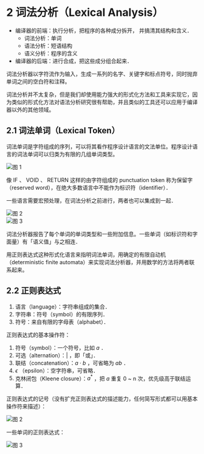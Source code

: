 # 2 词法分析（Lexical Analysis）

- 编译器的前端：执行分析，把程序的各种成分拆开， 并搞清其结构和含义．
  - 词法分析：单词
  - 语法分析：短语结构
  - 语义分析：程序的含义
- 编译器的后端：进行合成，把这些成分组合起来．

词法分析器以字符流作为输入，生成一系列的名字、关键字和标点符号，同时抛弃单词之间的空白符和注释。

词法分析并不太复杂，但是我们却使用能力强大的形式化方法和工具来实现它，因为类似的形式化方法对语法分析研究很有帮助，并且类似的工具还可以应用于编译器以外的其他领域。

## 2.1 词法单词（Lexical Token）

词法单词是字符组成的序列，可以将其看作程序设计语言的文法单位。程序设计语言的词法单词可以归类为有限的几组单词类型。

![图 1](../../../.media/a3010ded714f5c739ce3e10dfa6d934648edb04cf8a9081058fe49817b2fb8e2.png)  

像 IF 、 VOID 、 RETURN 这样的由字符组成的 punctuation token 称为保留字（reserved word），在绝大多数语言中不能作为标识符（identifier）．

一些语言需要宏预处理，在词法分析之前进行，两者也可以集成到一起．

![图 2](../../../.media/112490c7e487e4fb8516efb1c34adeb6f0c46b166e863a65ff64ed64db078b8c.png)  
![图 3](../../../.media/360d7119a07cc245d7a5474a285a9cf6210a667d37e1c663dd8ba04101ce73c4.png)  

词法分析器报告了每个单词的单词类型和一些附加信息。一些单词（如标识符和字面量）有「语义值」与之相连．

用正则表达式这种形式化语言来指明词法单词，用确定的有限自动机（deterministic finite automata）来实现词法分析器，并用数学的方法将两者联系起来。

## 2.2 正则表达式

1. 语言（language）：字符串组成的集合．
2. 字符串：符号（symbol）的有限序列．
3. 符号：来自有限的字母表（alphabet）．

正则表达式的基本操作符：

1. 符号（symbol）：一个符号，比如 $a$ ．
2. 可选（alternation）：$|$ ，即「或」．
3. 联结（concatenation）：$a \cdot b$ ，可省略为 $ab$ ．
4. $\epsilon$ （epsilon）：空字符串，可省略．
5. 克林闭包（Kleene closure）：$a^{*}$ ，把 $a$ 重复 0 ~ n 次，优先级高于联结运算．

正则表达式的记号（没有扩充正则表达式的描述能力，任何简写形式都可以用基本操作符来描述）：

![图 2](../../../.media/cf90dafb0245fdcaa19582dc0108fbac550866fbb93a3da2a958167059cc627c.png)  

一些单词的正则表达式：

![图 3](../../../.media/ca24b8dae703ae14890ac17c3107eb9af5f784e9e753dcfe91dda18d01cc4212.png)  

